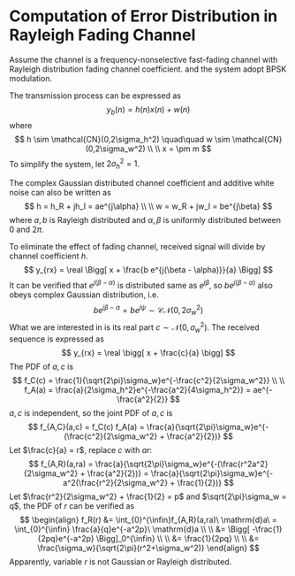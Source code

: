 # Computation of Error Distribution in Rayleigh Fading Channel

Assume the channel is a frequency-nonselective fast-fading channel with Rayleigh distribution fading channel coefficient. and the system adopt BPSK modulation.

The transmission process can be expressed as
$$
y_b(n) = h(n)x(n) + w(n)
$$
where
$$
h \sim \mathcal{CN}(0,2\sigma_h^2) \quad\quad w \sim \mathcal{CN}(0,2\sigma_w^2) \\ \\
x = \pm m
$$
To simplify the system, let $2\sigma_h^2 = 1$.

The complex Gaussian distributed channel coefficient and additive white noise can also be written as
$$
h = h_R + jh_I = ae^{j\alpha} \\ \\
w = w_R + jw_I = be^{j\beta}
$$
where $a,b$ is Rayleigh distributed and $\alpha, \beta$ is uniformly distributed between $0$ and $2\pi$.

To eliminate the effect of fading channel, received signal will divide by channel coefficient $h$.
$$
y_{rx} = \real \Bigg[ x + \frac{b e^{j(\beta - \alpha)}}{a} \Bigg]
$$
It can be verified that $e^{j(\beta-\alpha)}$ is distributed same as $e^{j\beta}$, so $be^{j(\beta-\alpha)}$ also obeys complex Gaussian distribution, i.e.
$$
be^{j\beta-\alpha} = be^{j\psi} \sim \mathcal{CN}(0,2\sigma_w^2)
$$
What we are interested in is its real part $c \sim \mathcal{N}(0,\sigma_w^2)$. The received sequence is expressed as
$$
y_{rx} = \real \bigg[ x + \frac{c}{a} \bigg]
$$
The PDF of $a,c$ is
$$
f_C(c) = \frac{1}{\sqrt{2\pi}\sigma_w}e^{-\frac{c^2}{2\sigma_w^2}} \\ \\
f_A(a) = \frac{a}{2\sigma_h^2}e^{-\frac{a^2}{4\sigma_h^2}} = ae^{-\frac{a^2}{2}}
$$
$a,c$ is independent, so the joint PDF of $a,c$ is
$$
f_{A,C}(a,c) = f_C(c) f_A(a) = \frac{a}{\sqrt{2\pi}\sigma_w}e^{-(\frac{c^2}{2\sigma_w^2} + \frac{a^2}{2})}
$$
Let $\frac{c}{a} = r$, replace $c$ with $ar$:
$$
f_{A,R}(a,ra) = \frac{a}{\sqrt{2\pi}\sigma_w}e^{-(\frac{r^2a^2}{2\sigma_w^2} + \frac{a^2}{2})} = \frac{a}{\sqrt{2\pi}\sigma_w}e^{-a^2(\frac{r^2}{2\sigma_w^2} + \frac{1}{2})}
$$
Let $\frac{r^2}{2\sigma_w^2} + \frac{1}{2} = p$ and $\sqrt{2\pi}\sigma_w = q$, the PDF of $r$ can be verified as
$$
\begin{align}
f_R(r) &= \int_{0}^{\infin}f_{A,R}(a,ra)\ \mathrm{d}a\ = \int_{0}^{\infin} \frac{a}{q}e^{-a^2p}\ \mathrm{d}a \\ \\
&= \Bigg[ -\frac{1}{2pq}e^{-a^2p} \Bigg]_0^{\infin} \\ \\
&= \frac{1}{2pq} \\ \\
&= \frac{\sigma_w}{\sqrt{2\pi}(r^2+\sigma_w^2)}
\end{align}
$$
Apparently, variable $r$ is not Gaussian or Rayleigh distributed.
